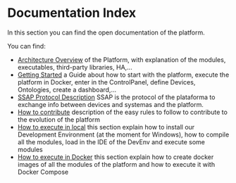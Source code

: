 Documentation Index
=================

In this section you can find the open documentation of the platform.

You can find:

- [Architecture Overview](architecture-overview/) of the Platform, with explanation of the modules, executables, third-party libraries, HA,...
- [Getting Started](getting-started/) a Guide about how to start with the platform, execute the platform in Docker, enter in the ControlPanel, define Devices, Ontologies, create a dashboard,...
- [SSAP Protocol Description](ssap_protocol/) SSAP is the protocol of the plataforma to exchange info between devices and systemas and the platform.
- [How to contribute](how-to-contribute/) description of the easy rules to follow to contribute to the evolution of the platform
- [How to execute in local](how-to-execute-local/) this section explain how to install our Development Environment (at the moment for Windows), how to compile all the modules, load in the IDE of the DevEnv and execute some modules
- [How to execute in Docker](how-to-execute-docker/) this section explain how to create docker images of all the modules of the platform and how to execute it with Docker Compose